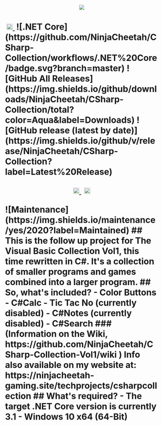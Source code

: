 <p align="center">
<img src="https://ninjacheetah-gaming.site/WindowsIconCSharpCollection.png.png"/>
<h1 CSharp-Collection/>
</p>
<a href="https://github.com/NinjaCheetah/CSharp-Collection/workflows/.NET%20Core/badge.svg?branch=master" style="padding-left: 5px; padding-right: 5px;">
	<img src="https://github.com/NinjaCheetah/CSharp-Collection/workflows/.NET%20Core/badge.svg?branch=master" height="20">
</a>
![.NET Core](https://github.com/NinjaCheetah/CSharp-Collection/workflows/.NET%20Core/badge.svg?branch=master)
![GitHub All Releases](https://img.shields.io/github/downloads/NinjaCheetah/CSharp-Collection/total?color=Aqua&label=Downloads)
![GitHub release (latest by date)](https://img.shields.io/github/v/release/NinjaCheetah/CSharp-Collection?label=Latest%20Release)
<p align="center">
<a href="https://discord.com/invite/TbPXuFr" style="padding-left: 5px; padding-right: 5px;">
		<img src="https://img.shields.io/badge/Discord-Server-purple.svg" height="20">
</a>
<a href="https://www.youtube.com/channel/UCW7-9GMKhze0RoharpssuAA" style="padding-left: 5px; padding-right: 5px;">
		<img src="https://img.shields.io/badge/YouTube-Channel-red.svg" height="20">
  </a>
</p>
![Maintenance](https://img.shields.io/maintenance/yes/2020?label=Maintained)
## This is the follow up project for The Visual Basic Collection Vol1, this time rewritten in C#. It's a collection of smaller programs and games combined into a larger program.
## So, what's included?
- Color Buttons
- C#Calc
- Tic Tac No (currently disabled)
- C#Notes (currently disabled)
- C#Search
### (Information on the Wiki, https://github.com/NinjaCheetah/CSharp-Collection-Vol1/wiki )
Info also available on my website at: https://ninjacheetah-gaming.site/techprojects/csharpcollection
## What's required?
- The target .NET Core version is currently 3.1
- Windows 10 x64 (64-Bit)
